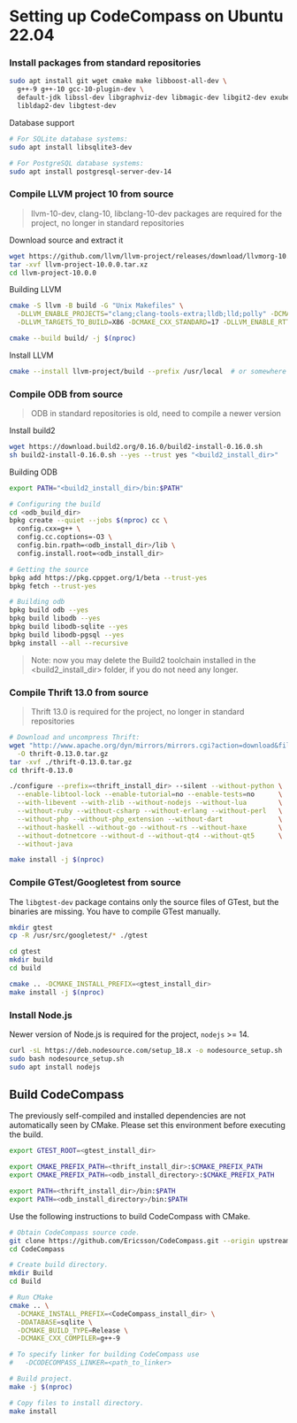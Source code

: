 # Setting up CodeCompass on Ubuntu 22.04

### Install packages from standard repositories

```bash
sudo apt install git wget cmake make libboost-all-dev \
  g++-9 g++-10 gcc-10-plugin-dev \
  default-jdk libssl-dev libgraphviz-dev libmagic-dev libgit2-dev exuberant-ctags doxygen \
  libldap2-dev libgtest-dev
```

Database support

```bash
# For SQLite database systems:
sudo apt install libsqlite3-dev

# For PostgreSQL database systems:
sudo apt install postgresql-server-dev-14
```

### Compile LLVM project 10 from source
> llvm-10-dev, clang-10, libclang-10-dev packages are required for the project, no longer in standard repositories

Download source and extract it
```bash
wget https://github.com/llvm/llvm-project/releases/download/llvmorg-10.0.0/llvm-project-10.0.0.tar.xz
tar -xvf llvm-project-10.0.0.tar.xz
cd llvm-project-10.0.0
```

Building LLVM
```bash
cmake -S llvm -B build -G "Unix Makefiles" \
  -DLLVM_ENABLE_PROJECTS="clang;clang-tools-extra;lldb;lld;polly" -DCMAKE_BUILD_TYPE=Release \
  -DLLVM_TARGETS_TO_BUILD=X86 -DCMAKE_CXX_STANDARD=17 -DLLVM_ENABLE_RTTI=on
```

```bash
cmake --build build/ -j $(nproc)
```

Install LLVM
```bash
cmake --install llvm-project/build --prefix /usr/local  # or somewhere else
```

### Compile ODB from source

> ODB in standard repositories is old, need to compile a newer version

Install build2

```bash
wget https://download.build2.org/0.16.0/build2-install-0.16.0.sh
sh build2-install-0.16.0.sh --yes --trust yes "<build2_install_dir>"
```

Building ODB
```bash
export PATH="<build2_install_dir>/bin:$PATH"

# Configuring the build
cd <odb_build_dir>
bpkg create --quiet --jobs $(nproc) cc \
  config.cxx=g++ \
  config.cc.coptions=-O3 \
  config.bin.rpath=<odb_install_dir>/lib \
  config.install.root=<odb_install_dir>

# Getting the source
bpkg add https://pkg.cppget.org/1/beta --trust-yes
bpkg fetch --trust-yes

# Building odb
bpkg build odb --yes
bpkg build libodb --yes
bpkg build libodb-sqlite --yes
bpkg build libodb-pgsql --yes
bpkg install --all --recursive
```

> Note: now you may delete the Build2 toolchain installed in the <build2_install_dir> folder, if you do not need any longer.

### Compile Thrift 13.0 from source
> Thrift 13.0 is required for the project, no longer in standard repositories

```bash
# Download and uncompress Thrift:
wget "http://www.apache.org/dyn/mirrors/mirrors.cgi?action=download&filename=thrift/0.13.0/thrift-0.13.0.tar.gz" \
  -O thrift-0.13.0.tar.gz
tar -xvf ./thrift-0.13.0.tar.gz
cd thrift-0.13.0

./configure --prefix=<thrift_install_dir> --silent --without-python \
  --enable-libtool-lock --enable-tutorial=no --enable-tests=no      \
  --with-libevent --with-zlib --without-nodejs --without-lua        \
  --without-ruby --without-csharp --without-erlang --without-perl   \
  --without-php --without-php_extension --without-dart              \
  --without-haskell --without-go --without-rs --without-haxe        \
  --without-dotnetcore --without-d --without-qt4 --without-qt5      \
  --without-java

make install -j $(nproc)
```

### Compile GTest/Googletest from source
The `libgtest-dev` package contains only the source files of GTest, but the
binaries are missing. You have to compile GTest manually.

```bash
mkdir gtest
cp -R /usr/src/googletest/* ./gtest

cd gtest
mkdir build
cd build

cmake .. -DCMAKE_INSTALL_PREFIX=<gtest_install_dir>
make install -j $(nproc)
```

### Install Node.js
Newer version of Node.js is required for the project, `nodejs` >= 14.

```bash
curl -sL https://deb.nodesource.com/setup_18.x -o nodesource_setup.sh
sudo bash nodesource_setup.sh
sudo apt install nodejs
```

## Build CodeCompass
The previously self-compiled and installed dependencies are not automatically
seen by CMake. Please set this environment before executing the build.

```bash
export GTEST_ROOT=<gtest_install_dir>

export CMAKE_PREFIX_PATH=<thrift_install_dir>:$CMAKE_PREFIX_PATH
export CMAKE_PREFIX_PATH=<odb_install_directory>:$CMAKE_PREFIX_PATH

export PATH=<thrift_install_dir>/bin:$PATH
export PATH=<odb_install_directory>/bin:$PATH
```

Use the following instructions to build CodeCompass with CMake.

```bash
# Obtain CodeCompass source code.
git clone https://github.com/Ericsson/CodeCompass.git --origin upstream
cd CodeCompass

# Create build directory.
mkdir Build
cd Build

# Run CMake
cmake .. \
  -DCMAKE_INSTALL_PREFIX=<CodeCompass_install_dir> \
  -DDATABASE=sqlite \
  -DCMAKE_BUILD_TYPE=Release \
  -DCMAKE_CXX_COMPILER=g++-9

# To specify linker for building CodeCompass use
#   -DCODECOMPASS_LINKER=<path_to_linker>

# Build project.
make -j $(nproc)

# Copy files to install directory.
make install
```
